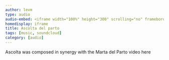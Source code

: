 ```yaml
---
author: levm
type: audio
audio-embed: <iframe width="100%" height="300" scrolling="no" frameborder="no" allow="autoplay" src="https://w.soundcloud.com/player/?url=https%3A//api.soundcloud.com/tracks/497798571&color=%23ff5500&auto_play=false&hide_related=false&show_comments=true&show_user=true&show_reposts=false&show_teaser=true&visual=true"></iframe>
homedisplay: iframe
title: Ascolta del parto
tags: [music, soundcloud]
category: [audio]
---
```

Ascolta was composed in synergy with the Marta del Parto video here
